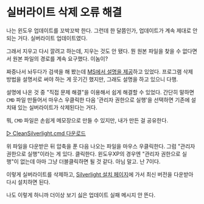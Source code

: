 # 실버라이트 삭제 오류 해결

나는 윈도우 업데이트를 꼬박꼬박 한다. 그런데 한 달쯤인가, 업데이트가 계속 제대로 안 되는 거다. 실버라이트 업데이트였다.

그래서 지우고 다시 깔려고 하는데, 지우는 것도 안 됐다. 뭔 원본 파일을 찾을 수 없다면서 원본 파일의 경로를 계속 요구했다. 이놈이?

짜증나서 놔두다가 검색을 해 봤는데 [MS에서 설명을 제공](http://support.microsoft.com/kb/2608523/ko)하고 있었다. 프로그램 삭제 방법을 설명서로 써야 하는 게 웃기긴 했지만, 그래도 설명을 하고 있으니 다행.

설명에 나온 것 중 "직접 문제 해결"을 이용해서 쉽게 해결할 수 있었다. 간단히 말하면 `CMD` 파일 만들어서 마우스 우클릭한 다음 '관리자 권한으로 실행'을 선택하면 기존에 설치돼 있는 실버라이트가 삭제된다는 거다.

뭐, `CMD` 파일은 손쉽게 메모장으로 만들 수 있지만, 내가 만든 걸 공유한다.

 [▷ CleanSilverlight.cmd 다운로드](https://dl.dropboxusercontent.com/u/15546257/blog/mytory/CleanSilverlight.7z)

 위 파일을 다운받은 뒤 압축을 푼 다음 나오는 파일을 마우스 우클릭한다. 그럼 "관리자 권한으로 실행"이라는 게 있다. 클릭한다. 윈도우XP의 경우엔 "관리자 권한으로 실행"이 없는데 아마 그냥 더블클릭하면 될 것 같다. 아님 말고. 난 7이다.

 이렇게 실버라이트를 삭제하고, [Silverlight 설치 페이지](http://www.microsoft.com/getsilverlight/get-started/install/default.aspx)에 가서 최신 버전을 다운받아 다시 설치하면 된다.

 나도 이렇게 하니까 더이상 보기 싫은 업데이트 실패 메시지 안 뜬다.